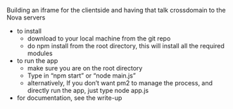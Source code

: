 Building an iframe for the client­side and having that talk cross­domain to the Nova servers
- to install
    - download to your local machine from the git repo
    - do npm install from the root directory, this will install all the required modules
- to run the app
    - make sure you are on the root directory
    - Type in “npm start” or “node main.js”
    - alternatively, If you don’t want pm2 to manage the process, and directly run the app, just type node app.js
- for documentation, see the write-up